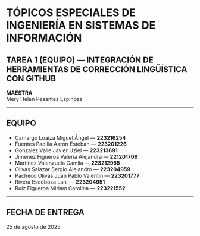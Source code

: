 # TÓPICOS ESPECIALES DE INGENIERÍA EN SISTEMAS DE INFORMACIÓN

## TAREA 1 (EQUIPO) — INTEGRACIÓN DE HERRAMIENTAS DE CORRECCIÓN LINGÜÍSTICA CON GITHUB

**MAESTRA**  
Mery Helen Pesantes Espinoza  

---

## EQUIPO

- Camargo Loaiza Miguel Ángel — **223216254**  
- Fuentes Padilla Aarón Esteban — **223201226**  
- Gonzalez Valle Javier Uziel — **223213691**  
- Jimenez Figueroa Valeria Alejandra — **221201709**  
- Martínez Valenzuela Camila — **223212955**  
- Olivas Salazar Sergio Alejandro — **223204959**  
- Pacheco Olivas Juan Pablo Valentín — **223201777**  
- Rivera Escoboza Lani — **223204951**  
- Ruíz Figueroa Miriam Carolina — **223221552**  

---

## FECHA DE ENTREGA
25 de agosto de 2025
